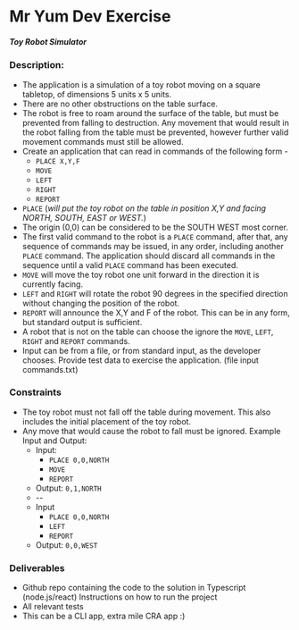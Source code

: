 # Mr Yum Dev Exercise
##### Toy Robot Simulator

### Description:
- The application is a simulation of a toy robot moving on a square tabletop, of dimensions 5
units x 5 units.
- There are no other obstructions on the table surface.
- The robot is free to roam around the surface of the table, but must be prevented from falling to
destruction. Any movement that would result in the robot falling from the table must be prevented, however further valid movement commands must still be allowed.
- Create an application that can read in commands of the following form -
  * `PLACE X,Y,F`
  * `MOVE`
  * `LEFT`
  * `RIGHT`
  * `REPORT`
- `PLACE` (*will put the toy robot on the table in position X,Y and facing NORTH, SOUTH, EAST or
WEST.*)
- The origin (0,0) can be considered to be the SOUTH WEST most corner.
- The first valid command to the robot is a `PLACE` command, after that, any sequence of
commands may be issued, in any order, including another `PLACE` command. The application should discard all commands in the sequence until a valid `PLACE` command has been
executed.
- `MOVE` will move the toy robot one unit forward in the direction it is currently facing.
- `LEFT` and `RIGHT` will rotate the robot 90 degrees in the specified direction without changing
the position of the robot.
- `REPORT` will announce the X,Y and F of the robot. This can be in any form, but standard
output is sufficient.
- A robot that is not on the table can choose the ignore the `MOVE`, `LEFT`, `RIGHT` and `REPORT`
commands.
- Input can be from a file, or from standard input, as the developer chooses. Provide test data to exercise the application. (file input commands.txt)

### Constraints
- The toy robot must not fall off the table during movement. This also includes the initial
placement of the toy robot.
- Any move that would cause the robot to fall must be ignored. Example Input and Output:
  * Input:
    * `PLACE 0,0,NORTH`
    * `MOVE`
    * `REPORT`
  * Output: `0,1,NORTH`
  * --
  * Input
    * `PLACE 0,0,NORTH`
    * `LEFT`
    * `REPORT`
  * Output: `0,0,WEST`

### Deliverables
- Github repo containing the code to the solution in Typescript (node.js/react) Instructions on how to run the project
- All relevant tests
- This can be a CLI app, extra mile CRA app :)
